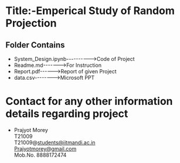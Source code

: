 # Title:-Emperical Study of Random Projection




## Folder Contains
   
   * System_Design.ipynb---------->Code of Project
   * Readme.md------->For Instruction
   * Report.pdf------>Report of given Project
   * data.csv-------->Microsoft PPT



# Contact for any other information details regarding project

   * Prajyot Morey\
     T21009\
     T21009@students@iitmandi.ac.in\
     Prajyotmorey@gmail.com\
     Mob.No. 8888172474
